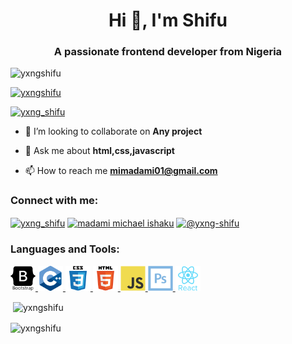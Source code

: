 <h1 align="center">Hi 👋, I'm Shifu</h1>
<h3 align="center">A passionate frontend developer from Nigeria</h3>

<p align="left"> <img src="https://komarev.com/ghpvc/?username=yxngshifu&label=Profile%20views&color=0e75b6&style=flat" alt="yxngshifu" /> </p>

<p align="left"> <a href="https://github.com/ryo-ma/github-profile-trophy"><img src="https://github-profile-trophy.vercel.app/?username=yxngshifu" alt="yxngshifu" /></a> </p>

<p align="left"> <a href="https://twitter.com/yxng_shifu" target="blank"><img src="https://img.shields.io/twitter/follow/yxng_shifu?logo=twitter&style=for-the-badge" alt="yxng_shifu" /></a> </p>

- 👯 I’m looking to collaborate on **Any project**

- 💬 Ask me about **html,css,javascript**

- 📫 How to reach me **mimadami01@gmail.com**

<h3 align="left">Connect with me:</h3>
<p align="left">
<a href="https://twitter.com/yxng_shifu" target="blank"><img align="center" src="https://raw.githubusercontent.com/rahuldkjain/github-profile-readme-generator/master/src/images/icons/Social/twitter.svg" alt="yxng_shifu" height="30" width="40" /></a>
<a href="https://linkedin.com/in/madami michael ishaku" target="blank"><img align="center" src="https://raw.githubusercontent.com/rahuldkjain/github-profile-readme-generator/master/src/images/icons/Social/linked-in-alt.svg" alt="madami michael ishaku" height="30" width="40" /></a>
<a href="https://instagram.com/@yxng-shifu" target="blank"><img align="center" src="https://raw.githubusercontent.com/rahuldkjain/github-profile-readme-generator/master/src/images/icons/Social/instagram.svg" alt="@yxng-shifu" height="30" width="40" /></a>
</p>

<h3 align="left">Languages and Tools:</h3>
<p align="left"> <a href="https://getbootstrap.com" target="_blank" rel="noreferrer"> <img src="https://raw.githubusercontent.com/devicons/devicon/master/icons/bootstrap/bootstrap-plain-wordmark.svg" alt="bootstrap" width="40" height="40"/> </a> <a href="https://www.w3schools.com/cpp/" target="_blank" rel="noreferrer"> <img src="https://raw.githubusercontent.com/devicons/devicon/master/icons/cplusplus/cplusplus-original.svg" alt="cplusplus" width="40" height="40"/> </a> <a href="https://www.w3schools.com/css/" target="_blank" rel="noreferrer"> <img src="https://raw.githubusercontent.com/devicons/devicon/master/icons/css3/css3-original-wordmark.svg" alt="css3" width="40" height="40"/> </a> <a href="https://www.w3.org/html/" target="_blank" rel="noreferrer"> <img src="https://raw.githubusercontent.com/devicons/devicon/master/icons/html5/html5-original-wordmark.svg" alt="html5" width="40" height="40"/> </a> <a href="https://developer.mozilla.org/en-US/docs/Web/JavaScript" target="_blank" rel="noreferrer"> <img src="https://raw.githubusercontent.com/devicons/devicon/master/icons/javascript/javascript-original.svg" alt="javascript" width="40" height="40"/> </a> <a href="https://www.photoshop.com/en" target="_blank" rel="noreferrer"> <img src="https://raw.githubusercontent.com/devicons/devicon/master/icons/photoshop/photoshop-line.svg" alt="photoshop" width="40" height="40"/> </a> <a href="https://reactjs.org/" target="_blank" rel="noreferrer"> <img src="https://raw.githubusercontent.com/devicons/devicon/master/icons/react/react-original-wordmark.svg" alt="react" width="40" height="40"/> </a> </p>

<p>&nbsp;<img align="center" src="https://github-readme-stats.vercel.app/api?username=yxngshifu&show_icons=true&locale=en" alt="yxngshifu" /></p>

<p><img align="center" src="https://github-readme-streak-stats.herokuapp.com/?user=yxngshifu&" alt="yxngshifu" /></p>
